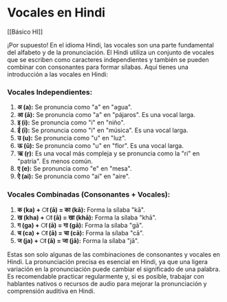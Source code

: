 # Vocales en Hindi

[[Básico HI]]

¡Por supuesto! En el idioma Hindi, las vocales son una parte fundamental del alfabeto y de la pronunciación. El Hindi utiliza un conjunto de vocales que se escriben como caracteres independientes y también se pueden combinar con consonantes para formar sílabas. Aquí tienes una introducción a las vocales en Hindi:

### Vocales Independientes:

1. **अ (a):** Se pronuncia como "a" en "agua".
2. **आ (ā):** Se pronuncia como "a" en "pájaros". Es una vocal larga.
3. **इ (i):** Se pronuncia como "i" en "niño".
4. **ई (ī):** Se pronuncia como "i" en "música". Es una vocal larga.
5. **उ (u):** Se pronuncia como "u" en "luz".
6. **ऊ (ū):** Se pronuncia como "u" en "flor". Es una vocal larga.
7. **ऋ (ṛ):** Es una vocal más compleja y se pronuncia como la "ri" en "patria". Es menos común.
8. **ए (e):** Se pronuncia como "e" en "mesa".
9. **ऐ (ai):** Se pronuncia como "ai" en "aire".

### Vocales Combinadas (Consonantes + Vocales):

1. **क (ka) + ा (ā) = का (kā):** Forma la sílaba "kā".
2. **ख (kha) + ा (ā) = खा (khā):** Forma la sílaba "khā".
3. **ग (ga) + ा (ā) = गा (gā):** Forma la sílaba "gā".
4. **च (ca) + ा (ā) = चा (cā):** Forma la sílaba "cā".
5. **ज (ja) + ा (ā) = जा (jā):** Forma la sílaba "jā".

Estas son solo algunas de las combinaciones de consonantes y vocales en Hindi. La pronunciación precisa es esencial en Hindi, ya que una ligera variación en la pronunciación puede cambiar el significado de una palabra. Es recomendable practicar regularmente y, si es posible, trabajar con hablantes nativos o recursos de audio para mejorar la pronunciación y comprensión auditiva en Hindi.